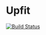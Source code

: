 Upfit
========================
[![Build Status](https://travis-ci.org/bpaulin/upfit.png?branch=failing-travis)](https://travis-ci.org/bpaulin/upfit/branches)
